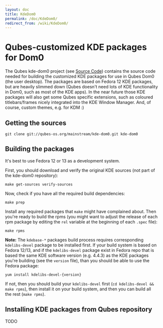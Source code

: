 ```yaml
---
layout: doc
title: KdeDom0
permalink: /doc/KdeDom0/
redirect_from: /wiki/KdeDom0/
---
```


Qubes-customized KDE packages for Dom0
======================================

The Qubes kde-dom0 project (see [Source Code](/doc/SourceCode/)) contains the source code needed for building the customized KDE packages for use in Qubes Dom0 (the user desktop). The packages are based on Fedora 12 KDE packages, but are heavily slimmed down (Qubes doesn't need lots of KDE functionality in Dom0, such as most of the KDE apps). In the near future those KDE packages will also get some Qubes specific extensions, such as coloured titlebars/frames nicely integrated into the KDE Window Manager. And, of course, custom themes, e.g. for KDM :)

Getting the sources
-------------------

```
git clone git://qubes-os.org/mainstream/kde-dom0.git kde-dom0
```

Building the packages
---------------------

It's best to use Fedora 12 or 13 as a development system.

First, you should download and verify the original KDE sources (not part of the kde-dom0 repository):

```
make get-sources verify-sources
```

Now, check if you have all the required build dependencies:

```
make prep
```

Install any required packages that `make` might have complained about. Then you're ready to build the rpms (you might want to adjust the release of each rpm package by editing the `rel` variable at the beginning of each `.spec` file):

```
make rpms
```

**Note:** The `kdebase-*` packages build process requires corresponding `kdelibs-devel` package to be installed first. If your build system is based on Fedora 12/13, and if the `kdelibs-devel` package exist in Fedora repo that is based the same KDE software version (e.g. 4.4.3) as the KDE packages you're building (see the `version` file), than you should be able to use the Fedora package:

```
yum install kdelibs-devel-{version}
```

If not, then you should build your `kdelibs-devel` first (`cd kdelibs-devel && make rpms`), then install it on your build system, and then you can build all the rest (`make rpms`).

Installing KDE packages from Qubes repository
---------------------------------------------

TODO
